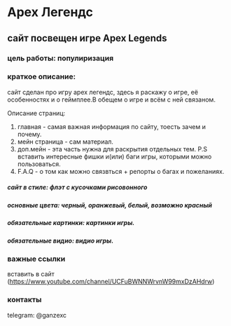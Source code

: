 # Арех Легендс
## сайт посвещен игре Apex Legends
### цель работы: популиризация 
### краткое описание:
 сайт сделан про игру арех легендс, здесь я раскажу о игре, её особенностях и о геймплее.В обещем о игре и всём с ней связаном.

Описание страниц:
1. главная - самая важная информация по сайту, тоесть зачем и почему.
2. мейн страница - сам материал.
3. доп.мейн - эта часть нужна для раскрытия отдельных тем. P.S вставить интересные фишки и(или) баги игры, которыми можно пользоваться.
4. F.A.Q - о том как можно связвться + репорты о багах и пожеланиях.

##### сайт в стиле: флэт с кусочками рисовонного
##### основные цвета: черный, оранжевый, белый, возможно красный
##### обязательные картинки: картинки игры.
##### обязательные видио: видио игры.

###  важные ссылки
 вставить в сайт (https://www.youtube.com/channel/UCFuBWNNWrvnW99mxDzAHdrw)
### контакты 
 telegram: @ganzexc
